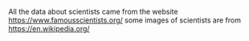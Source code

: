 All the data about scientists came from the website https://www.famousscientists.org/
some images of scientists are from https://en.wikipedia.org/